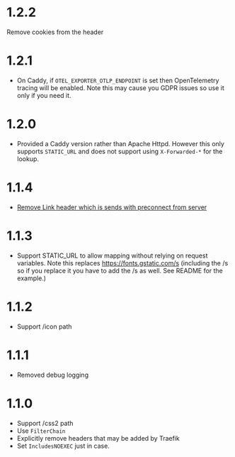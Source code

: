 # 1.2.2
Remove cookies from the header

# 1.2.1

* On Caddy, if `OTEL_EXPORTER_OTLP_ENDPOINT` is set then OpenTelemetry tracing will be enabled.  Note this may cause you GDPR issues so use it only if you need it.

# 1.2.0

* Provided a Caddy version rather than Apache Httpd.  However this only supports `STATIC_URL` and does not support using `X-Forwarded-*` for the lookup.

# 1.1.4

* [Remove Link header which is sends with preconnect from server](https://github.com/trajano/google-fonts-proxy-docker/pull/2)

# 1.1.3

* Support STATIC_URL to allow mapping without relying on request variables.  Note this replaces https://fonts.gstatic.com/s (including the /s so if you replace it you have to add the /s as well.  See README for the example.)

# 1.1.2

* Support /icon path

# 1.1.1

* Removed debug logging

# 1.1.0

* Support /css2 path
* Use `FilterChain`
* Explicitly remove headers that may be added by Traefik
* Set `IncludesNOEXEC` just in case.

